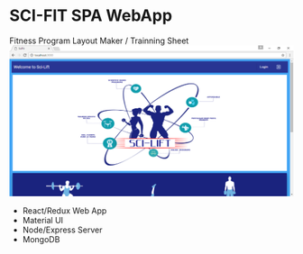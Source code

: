 # SCI-FIT SPA WebApp
Fitness Program Layout Maker / Trainning Sheet
![scifit](scifit.PNG)

- React/Redux Web App
- Material UI
- Node/Express Server
- MongoDB

